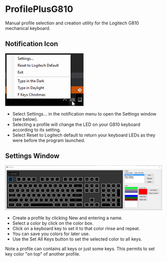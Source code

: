 # ProfilePlusG810

Manual profile selection and creation utility for the Logitech G810 mechanical keyboard.

## Notification Icon

![](https://github.com/GlutenBoy/ProfilePlusG810/blob/master/images/NoficationIcon.png)

* Select Settings... in the notification menu to open the Settings window (see below).
* Selecting a profile will change the LED on your G810 keyboard according to its setting.
* Select Reset to Logitech default to return your keyboard LEDs as they were before the program launched.

## Settings Window

![](https://github.com/GlutenBoy/ProfilePlusG810/blob/master/images/SettingsWindow.png)

* Create a profile by clicking New and entering a name.
* Select a color by click on the color box.
* Click on a keyboard key to set it to that color rinse and repeat.
* You can save you colors for later use.
* Use the Set All Keys button to set the selected color to all keys.

Note a profile can contains all keys or just some keys. This permits to set key color "on top" of another profile.
